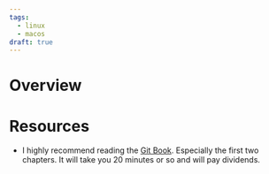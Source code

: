 ```yaml
---
tags:
  - linux
  - macos
draft: true
---
```


# Overview

# Resources
- I highly recommend reading the [Git Book](https://git-scm.com/book/en/v2). Especially the first two chapters. It will take you 20 minutes or so and will pay dividends.
